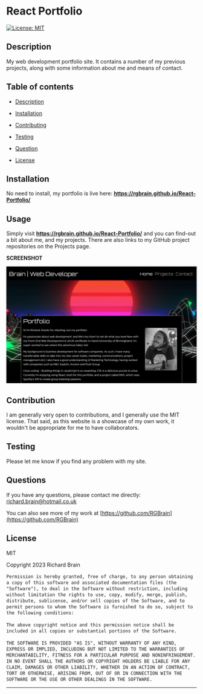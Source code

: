 # React Portfolio

  [![License: MIT](https://img.shields.io/badge/License-MIT-yellow.svg)](https://opensource.org/licenses/MIT)

## Description

My web development portfolio site.  It contains a number of my previous projects, along with some information about me and means of contact.

## Table of contents

* [Description](#description})

* [Installation](#installation)

* [Contributing](#contributing)

* [Testing](#testing)

* [Question](#questions)

* [License](#license)


## Installation

No need to install, my portfolio is live here:  **https://rgbrain.github.io/React-Portfolio/**

## Usage

Simply visit **https://rgbrain.github.io/React-Portfolio/** and you can find-out a bit about me, and my projects.  There are also links to my GitHub project repositories on the Projects page.

**SCREENSHOT**

   ![Project Screenshot](public/images/portfolio-screenshot.png)

## Contribution

I am generally very open to contributions, and I generally use the MIT license.  That said, as this website is a showcase of my own work, it wouldn't be appropriate for me to have collaborators.

## Testing

Please let me know if you find any problem with my site.

## Questions

If you have any questions, please contact me directly: richard.brain@hotmail.co.uk

You can also see more of my work at [https://github.com/RGBrain](https://github.com/RGBrain)

## License

MIT


Copyright 2023 Richard Brain
  
    Permission is hereby granted, free of charge, to any person obtaining a copy of this software and associated documentation files (the "Software"), to deal in the Software without restriction, including without limitation the rights to use, copy, modify, merge, publish, distribute, sublicense, and/or sell copies of the Software, and to permit persons to whom the Software is furnished to do so, subject to the following conditions:
    
    The above copyright notice and this permission notice shall be included in all copies or substantial portions of the Software.
    
    THE SOFTWARE IS PROVIDED "AS IS", WITHOUT WARRANTY OF ANY KIND, EXPRESS OR IMPLIED, INCLUDING BUT NOT LIMITED TO THE WARRANTIES OF MERCHANTABILITY, FITNESS FOR A PARTICULAR PURPOSE AND NONINFRINGEMENT. IN NO EVENT SHALL THE AUTHORS OR COPYRIGHT HOLDERS BE LIABLE FOR ANY CLAIM, DAMAGES OR OTHER LIABILITY, WHETHER IN AN ACTION OF CONTRACT, TORT OR OTHERWISE, ARISING FROM, OUT OF OR IN CONNECTION WITH THE SOFTWARE OR THE USE OR OTHER DEALINGS IN THE SOFTWARE.

---



